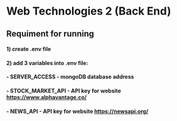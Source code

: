 # Web Technologies 2 (Back End)

## Requiment for running
#### 1) create .env file
#### 2) add 3 variables into .env file:
#### -    SERVER_ACCESS - mongoDB database address
#### -    STOCK_MARKET_API - API key for website https://www.alphavantage.co/
#### -    NEWS_API - API key for website https://newsapi.org/

